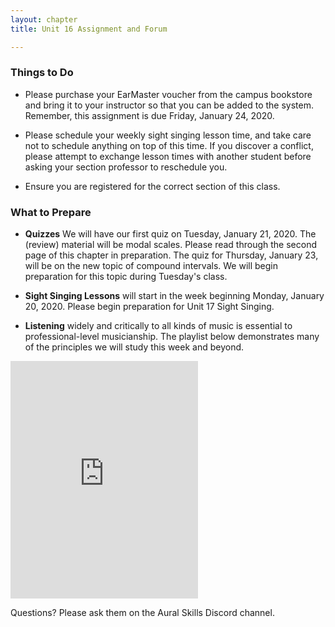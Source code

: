 ```yaml
---
layout: chapter
title: Unit 16 Assignment and Forum

---
```


### Things to Do

- Please purchase your EarMaster voucher from the campus bookstore and bring it to your instructor so that you can be added to the system. Remember, this assignment is due Friday, January 24, 2020.

- Please schedule your weekly sight singing lesson time, and take care not to schedule anything on top of this time. If you discover a conflict, please attempt to exchange lesson times with another student before asking your section professor to reschedule you.

- Ensure you are registered for the correct section of this class.

### What to Prepare

- **Quizzes** We will have our first quiz on Tuesday, January 21, 2020. The (review) material will be modal scales. Please read through the second page of this chapter in preparation. The quiz for Thursday, January 23, will be on the new topic of compound intervals. We will begin preparation for this topic during Tuesday's class.

- **Sight Singing Lessons** will start in the week beginning Monday, January 20, 2020. Please begin preparation for Unit 17 Sight Singing.

- **Listening** widely and critically to all kinds of music is essential to professional-level musicianship. The playlist below demonstrates many of the principles we will study this week and beyond.
<iframe src="https://open.spotify.com/embed/playlist/6x9dMCmgNM3pR1yTxobvsR" width="300" height="380" frameborder="0" allowtransparency="true" allow="encrypted-media"></iframe>

Questions? Please ask them on the Aural Skills Discord channel.